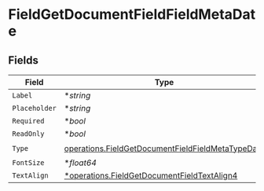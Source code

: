 # FieldGetDocumentFieldFieldMetaDate


## Fields

| Field                                                                                                                  | Type                                                                                                                   | Required                                                                                                               | Description                                                                                                            |
| ---------------------------------------------------------------------------------------------------------------------- | ---------------------------------------------------------------------------------------------------------------------- | ---------------------------------------------------------------------------------------------------------------------- | ---------------------------------------------------------------------------------------------------------------------- |
| `Label`                                                                                                                | **string*                                                                                                              | :heavy_minus_sign:                                                                                                     | N/A                                                                                                                    |
| `Placeholder`                                                                                                          | **string*                                                                                                              | :heavy_minus_sign:                                                                                                     | N/A                                                                                                                    |
| `Required`                                                                                                             | **bool*                                                                                                                | :heavy_minus_sign:                                                                                                     | N/A                                                                                                                    |
| `ReadOnly`                                                                                                             | **bool*                                                                                                                | :heavy_minus_sign:                                                                                                     | N/A                                                                                                                    |
| `Type`                                                                                                                 | [operations.FieldGetDocumentFieldFieldMetaTypeDate](../../models/operations/fieldgetdocumentfieldfieldmetatypedate.md) | :heavy_check_mark:                                                                                                     | N/A                                                                                                                    |
| `FontSize`                                                                                                             | **float64*                                                                                                             | :heavy_minus_sign:                                                                                                     | N/A                                                                                                                    |
| `TextAlign`                                                                                                            | [*operations.FieldGetDocumentFieldTextAlign4](../../models/operations/fieldgetdocumentfieldtextalign4.md)              | :heavy_minus_sign:                                                                                                     | N/A                                                                                                                    |